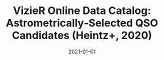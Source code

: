 ---
title: "VizieR Online Data Catalog: Astrometrically‑Selected QSO Candidates (Heintz+, 2020)"
authbefore: "K. E. Heintz, J. P. U. Fynbo, S. J. Geier, P. Møller, J.‑K. Krogager, C. Konstantopoulou, A. de Burgos, L. Christensen, C. L. Steinhardt, B. Milvang‑Jensen, P. Jakobsson, E. Hog, B. E. H. K. Arvedlund, C. R. Christiansen, T. B. Hansen, P. D. Henriksen, K. B. Kuszon, I. B. McKenzie, K. A. Mosekjær, M. F. K. Paulsen, M. N. Sukstorf, "
authafter: "and S. K. K. Orgaard"
collection: publications
permalink: /publication/2021-01-01-vizier-online-data-catalog
date: 2021-01-01
venue: 'VizieR Online Data Catalog 364 (2021): J‑A+'
pubtype: 'astro'
paperurl: https://ui.adsabs.harvard.edu/abs/2021yCat..36440017H/abstract
---